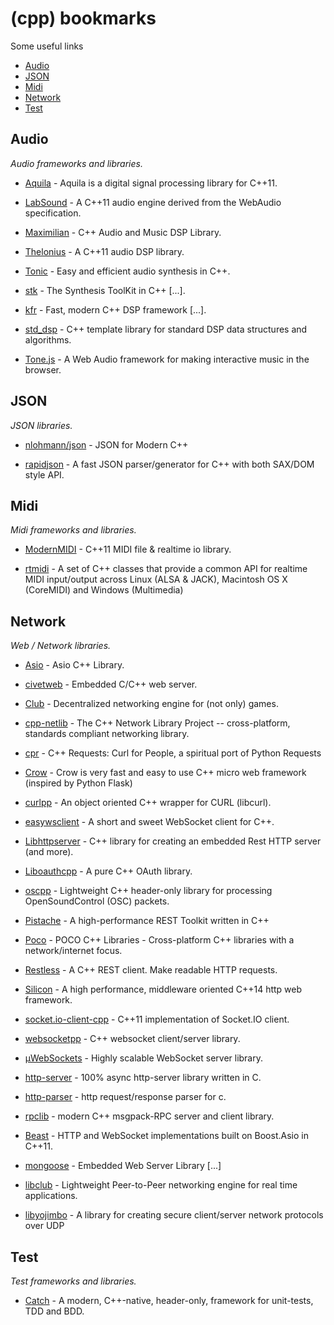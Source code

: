 # (cpp) bookmarks
Some useful links

- [Audio](#audio)
- [JSON](#json)
- [Midi](#midi)
- [Network](#network)
- [Test](#test)

## Audio
*Audio frameworks and libraries.*

* [Aquila](https://github.com/zsiciarz/aquila) - Aquila is a digital signal processing library for C++11.

* [LabSound](https://github.com/LabSound/LabSound) - A C++11 audio engine derived from the WebAudio specification.

* [Maximilian](https://github.com/micknoise/Maximilian) - C++ Audio and Music DSP Library.

* [Thelonius](https://github.com/spectaclelabs/thelonious) - A C++11 audio DSP library.

* [Tonic](https://github.com/TonicAudio/Tonic) - Easy and efficient audio synthesis in C++.

* [stk](https://github.com/thestk/stk) - The Synthesis ToolKit in C++ [...].

* [kfr](https://github.com/kfrlib/kfr) - Fast, modern C++ DSP framework [...].

* [std_dsp](https://github.com/johanofverstedt/std_dsp) - C++ template library for standard DSP data structures and algorithms.

* [Tone.js](https://github.com/Tonejs/Tone.js) - A Web Audio framework for making interactive music in the browser.

## JSON
*JSON libraries.*

* [nlohmann/json](https://github.com/nlohmann/json) - JSON for Modern C++

* [rapidjson](https://github.com/miloyip/rapidjson) - A fast JSON parser/generator for C++ with both SAX/DOM style API.

## Midi
*Midi frameworks and libraries.*

* [ModernMIDI](https://github.com/ddiakopoulos/ModernMIDI) - C++11 MIDI file & realtime io library.

* [rtmidi](https://github.com/thestk/rtmidi) - A set of C++ classes that provide a common API for realtime MIDI input/output across Linux (ALSA & JACK), Macintosh OS X (CoreMIDI) and Windows (Multimedia)

## Network
*Web / Network libraries.*

* [Asio](https://github.com/chriskohlhoff/asio) - Asio C++ Library.

* [civetweb](https://github.com/civetweb/civetweb) - Embedded C/C++ web server.

* [Club](https://github.com/inetic/club) - Decentralized networking engine for (not only) games.

* [cpp-netlib](https://github.com/cpp-netlib/cpp-netlib) - The C++ Network Library Project -- cross-platform, standards compliant networking library.

* [cpr](https://github.com/whoshuu/cpr) - C++ Requests: Curl for People, a spiritual port of Python Requests

* [Crow](https://github.com/ipkn/crow) - Crow is very fast and easy to use C++ micro web framework (inspired by Python Flask)

* [curlpp](https://github.com/JosephP91/curlcpp) - An object oriented C++ wrapper for CURL (libcurl).

* [easywsclient](https://github.com/dhbaird/easywsclient) - A short and sweet WebSocket client for C++.

* [Libhttpserver](https://github.com/etr/libhttpserver) - C++ library for creating an embedded Rest HTTP server (and more).

* [Liboauthcpp](https://github.com/sirikata/liboauthcpp) - A pure C++ OAuth library.

* [oscpp](https://github.com/kaoskorobase/oscpp) - Lightweight C++ header-only library for processing OpenSoundControl (OSC) packets.

* [Pistache](https://github.com/oktal/pistache) - A high-performance REST Toolkit written in C++

* [Poco](https://github.com/pocoproject/poco) - POCO C++ Libraries - Cross-platform C++ libraries with a network/internet focus.

* [Restless](https://github.com/anuragsoni/restless) - A C++ REST client. Make readable HTTP requests.

* [Silicon](https://github.com/matt-42/silicon) - A high performance, middleware oriented C++14 http web framework.

* [socket.io-client-cpp](https://github.com/socketio/socket.io-client-cpp) - C++11 implementation of Socket.IO client.

* [websocketpp](https://github.com/zaphoyd/websocketpp) - C++ websocket client/server library.

* [µWebSockets](https://github.com/uWebSockets/uWebSockets) - Highly scalable WebSocket server library.

* [http-server](https://github.com/mpapierski/http-server) - 100% async http-server library written in C.

* [http-parser](https://github.com/nodejs/http-parser) - http request/response parser for c.

* [rpclib](https://github.com/rpclib/rpclib) - modern C++ msgpack-RPC server and client library.

* [Beast](https://github.com/vinniefalco/Beast) - HTTP and WebSocket implementations built on Boost.Asio in C++11.

* [mongoose](https://github.com/cesanta/mongoose) - Embedded Web Server Library [...]

* [libclub](https://github.com/inetic/libclub) - Lightweight Peer-to-Peer networking engine for real time applications.

* [libyojimbo](https://github.com/networkprotocol/libyojimbo) - A library for creating secure client/server network protocols over UDP

## Test
*Test frameworks and libraries.*

* [Catch](https://github.com/philsquared/Catch) - A modern, C++-native, header-only, framework for unit-tests, TDD and BDD.

